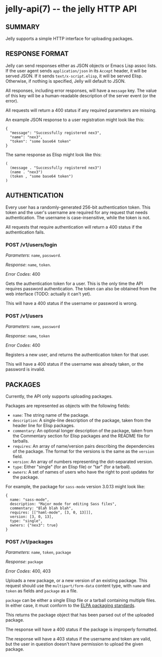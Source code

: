 jelly-api(7) -- the jelly HTTP API
==================================

## SUMMARY

Jelly supports a simple HTTP interface for uploading packages.

## RESPONSE FORMAT

Jelly can send responses either as JSON objects or Emacs Lisp assoc lists. If
the user agent sends `application/json` in its `Accept` header, it will be
served JSON. If it sends `text/x-script.elisp`, it will be served Elisp.
Otherwise, if nothing is specified, Jelly will default to JSON.

All responses, including error responses, will have a `message` key. The value
of this key will be a human-readable description of the server event (or the
error).

All requests will return a 400 status if any required parameters are missing.

An example JSON response to a user registration might look like this:

    {
      "message": "Successfully registered nex3",
      "name": "nex3",
      "token": "some base64 token"
    }

The same response as Elisp might look like this:

    (
      (message . "Successfully registered nex3")
      (name . "nex3")
      (token , "some base64 token")
    )


## AUTHENTICATION

Every user has a randomly-generated 256-bit authentication token. This token and
the user's username are required for any request that needs authentication. The
username is case-insensitive, while the token is not.

All requests that require authentication will return a 400 status if the
authentication fails.

### POST /v1/users/login

*Parameters*: `name`, `password`.

*Response*: `name`, `token`.

*Error Codes*: 400

Gets the authentication token for a user. This is the only time the API requires
password authentication. The token can also be obtained from the web interface
(TODO: actually it can't yet).

This will have a 400 status if the username or password is wrong.

### POST /v1/users

*Parameters*: `name`, `password`

*Response*: `name`, `token`

*Error Codes*: 400

Registers a new user, and returns the authentication token for that user.

This will have a 400 status if the username was already taken, or the password
is invalid.


## PACKAGES

Currently, the API only supports uploading packages.

Packages are represented as objects with the following fields:

* `name`: The string name of the package.
* `description`: A single-line description of the package, taken from the
    header line for Elisp packages.
* `commentary`: An optional longer description of the package, taken from
    the Commentary section for Elisp packages and the README file for
    tarballs.
* `requires`: An array of name/version pairs describing the dependencies of
    the package. The format for the versions is the same as the `version`
    field.
* `version`: An array of numbers representing the dot-separated version.
* `type`: Either "single" (for an Elisp file) or "tar" (for a tarball).
* `owners`: A set of names of users who have the right to post updates for
    the package.

For example, the package for `sass-mode` version 3.0.13 might look like:

    {
      name: "sass-mode",
      description: "Major mode for editing Sass files",
      commentary: "Blah blah blah",
      requires: [["haml-mode", [3, 0, 13]]],
      version: [3, 0, 13],
      type: "single",
      owners: {"nex3": true}
    }


### POST /v1/packages

*Parameters*: `name`, `token`, `package`

*Response*: `package`

*Error Codes*: 400, 403

Uploads a new package, or a new version of an existing package. This request
should use the `multipart/form-data` content type, with `name` and `token` as
fields and `package` as a file.

`package` can be either a single Elisp file or a tarball containing multiple
files. In either case, it must conform to the [ELPA packaging
standards](http://tromey.com/elpa/upload.html).

This returns the package object that has been parsed out of the uploaded
package.

The response will have a 400 status if the package is improperly formatted.

The response will have a 403 status if the username and token are valid, but the
user in question doesn't have permission to upload the given package.
